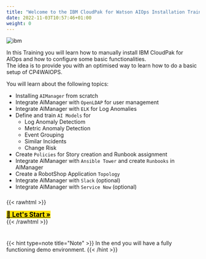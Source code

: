 ```yaml
---
title: "Welcome to the IBM CloudPak for Watson AIOps Installation Training"
date: 2022-11-03T10:57:46+01:00
weight: 0
---
```





![ibm](/cp4waiops-training/pics/ibm/app-mgt.gif)



In this Training you will learn how to manually install IBM CloudPak for AIOps and how to configure some basic functionalities.\
The idea is to provide you with an optimised way to learn how to do a basic setup of CP4WAIOPS.


You will learn about the following topics:

- Installing `AIManager` from scratch
- Integrate AIManager with `OpenLDAP` for user management
- Integrate AIManager with `ELK` for Log Anomalies
- Define and train `AI Models` for
  - Log Anomaly Detectiom
  - Metric Anomaly Detection
  - Event Grouping
  - Similar Incidents
  - Change Risk 
- Create `Policies` for Story creation and Runbook assignment
- Integrate AIManager with `Ansible Tower` and create `Runbooks` in AIManager
- Create a RobotShop Application `Topology`
- Integrate AIManager with `Slack` (optional)
- Integrate AIManager with `Service Now` (optional)

###

{{< rawhtml >}}
<div class="prev-next" style="max-width:500px;">
<a class="link-reverse" style="background-color: rgb(255, 226, 5) !important; color: #000 !important; font-weight: bold;   font-size:larger  !important;" href="/cp4waiops-training/introduction/intro_00/">🚀 Let's Start »</a>
</div>
</div>
{{< /rawhtml >}}

#
#

{{< hint type=note  title="Note" >}}
In the end you will have a fully functioning demo environment.
{{< /hint >}}




